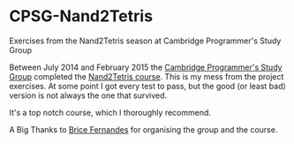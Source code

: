 # CPSG-Nand2Tetris
Exercises from the Nand2Tetris season at Cambridge Programmer's Study Group 

Between July 2014 and February 2015 the [Cambridge Programmer's Study Group](http://www.meetup.com/Cambridge-Programmers-Study-Group/) completed the [Nand2Tetris course](http://www.nand2tetris.org/).  This is my mess from the project exercises.  At some point I got every test to pass, but the good (or least bad) version is not always the one that survived.

It's a top notch course, which I thoroughly recommend.

A Big Thanks to [Brice Fernandes](http://fractallambda.com/) for organising the group and the course.
